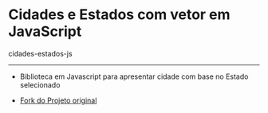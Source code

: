 # Cidades e Estados com vetor em JavaScript

cidades-estados-js 
___

* Biblioteca em Javascript para apresentar cidade com base no Estado selecionado

* [Fork do Projeto original](https://code.google.com/archive/p/cidades-estados-js/)
